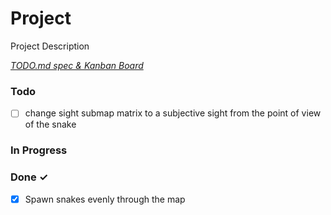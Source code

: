 # Project

Project Description

<em>[TODO.md spec & Kanban Board](https://bit.ly/3fCwKfM)</em>

### Todo

- [ ] change sight submap matrix to a subjective sight from the point of view of the snake  

### In Progress


### Done ✓

- [x] Spawn snakes evenly through the map  

